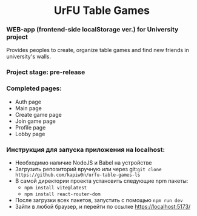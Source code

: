 <h1 align="center">UrFU Table Games</h1>

<h3>WEB-app (frontend-side localStorage ver.) for University project</h3>
<p>Provides peoples to create, organize table games and find new friends in university's walls.</p>

<h3>Project stage: pre-release</h3>

<h3>Completed pages:</h3>
<ul>
  <li>Auth page</li>
  <li>Main page</li>
  <li>Create game page</li>
  <li>Join game page</li>
  <li>Profile page</li>
  <li>Lobby page</li>
</ul>

<h3>Инструкция для запуска приложения на localhost:</h3>
<ul>
  <li>Необходимо наличие <a src = "https://nodejs.org/en/download">NodeJS</a> и <a src = "https://babeljs.io/setup#installation">Babel</a> на устройстве</li>
  <li>Загрузить репозиторий вручную или через git:<code>git clone https://github.com/kapiw0n/urfu-table-games-ls</code></li>
  <li>В самой директории проекта установить следующие npm пакеты:<ul>
    <li><code>npm install vite@latest</code></li>
    <li><code>npm install react-router-dom</code></li>
  </ul></li>
  <li>После загрузки всех пакетов, запустить с помощью <code>npm run dev</code></li>
  <li>Зайти в любой браузер, и перейти по ссылке <a href = "https://localhost:5173/">https://localhost:5173/</a></li>
</ul>
